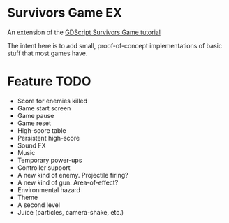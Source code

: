 # Survivors Game EX
An extension of the [GDScript Survivors Game tutorial](https://www.youtube.com/watch?v=GwCiGixlqiU)

The intent here is to add small, proof-of-concept implementations of basic stuff that most games have.

# Feature TODO
* Score for enemies killed
* Game start screen
* Game pause
* Game reset
* High-score table
* Persistent high-score
* Sound FX
* Music
* Temporary power-ups
* Controller support
* A new kind of enemy. Projectile firing?
* A new kind of gun. Area-of-effect?
* Environmental hazard
* Theme
* A second level
* Juice (particles, camera-shake, etc.)
